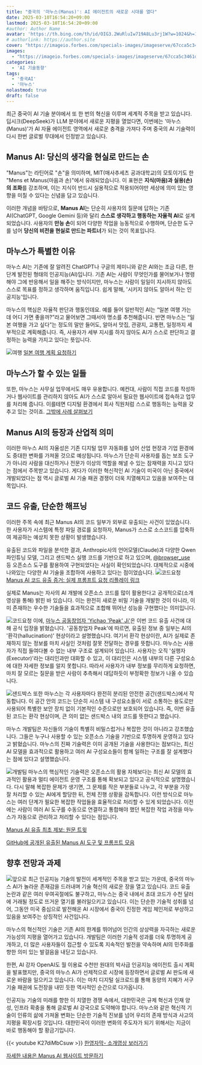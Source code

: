 ```yaml
---
title: "중국의 '마누스(Manus)': AI 에이전트의 새로운 시대를 열다"
date: 2025-03-10T16:54:20+09:00
lastmod: 2025-03-10T16:54:20+09:00
#author: Author Name
avatar: 'https://th.bing.com/th/id/OIG3.2WuRluIw719A8Lu3rj1W?w=1024&h=1024&rs=1&pid=ImgDetMain'
# authorlink: https://author.site
cover: "https://imageio.forbes.com/specials-images/imageserve/67cca5c3461df429b5111bfb/Manus-AI-s-introductory-video/960x0.jpg?format=jpg&width=1440"
images:
  - "https://imageio.forbes.com/specials-images/imageserve/67cca5c3461df429b5111bfb/Manus-AI-s-introductory-video/960x0.jpg?format=jpg&width=1440"
categories:
  - 'AI 기술동향'
tags:
  - '중국AI'
  - '마누스'
nolastmod: true
draft: false
---
```


최근 중국이 AI 기술 분야에서 또 한 번의 혁신을 이루며 세계적 주목을 받고 있습니다. 딥시크(DeepSeek)가 LLM 분야에서 새로운 지평을 열었다면, 이번에는 '마누스(Manus)'가 AI 자율 에이전트 영역에서 새로운 충격을 가져다 주며 중국의 AI 기술력이 다시 한번 글로벌 무대에서 인정받고 있습니다.

<!--more-->

## Manus AI: 당신의 생각을 현실로 만드는 손

"Manus"는 라틴어로 "손"을 의미하며, MIT(매사추세츠 공과대학교)의 모토이기도 한 "Mens et Manus(마음과 손)"에서 유래되었습니다. 
이 표현은 **지식(마음)과 실용(손)의 조화**를 강조하며, 이는 지식이 반드시 실용적으로 적용되어야만 세상에 의미 있는 영향을 미칠 수 있다는 신념을 담고 있습니다.

이러한 개념을 바탕으로, **Manus AI**는 단순히 사용자의 질문에 답하는 기존 AI(ChatGPT, Google Gemini 등)와 달리 **스스로 생각하고 행동하는 자율적 AI**로 설계되었습니다. 사용자의 **만능 손**이 되어 다양한 작업을 능동적으로 수행하며, 단순한 도구를 넘어 **당신의 비전을 현실로 만드는 파트너**가 되는 것이 목표입니다.


## 마누스가 특별한 이유

마누스 AI는 기존에 잘 알려진 ChatGPT나 구글의 제미니와 같은 AI와는 조금 다른, 한 단계 발전된 형태의 인공지능(AI)입니다. 기존 AI는 사람이 무엇인가를 물어보거나 명령해야 그에 반응해서 일을 해주는 방식이지만, 마누스는 사람이 일일이 지시하지 않아도 스스로 목표를 정하고 생각하며 움직입니다. 쉽게 말해, '시키지 않아도 알아서 하는 인공지능'입니다.

마누스의 핵심은 자율적 판단과 행동인데요. 예를 들어 일반적인 AI는 “일본 여행 가는데 어디 가면 좋을까?”라고 물어보면 그때서야 명소를 추천해줍니다. 반면 마누스는 “일본 여행을 가고 싶다”는 정도의 말만 들어도, 알아서 맛집, 관광지, 교통편, 일정까지 세부적으로 계획해줍니다. 즉, 사용자가 세부 지시를 하지 않아도 AI가 스스로 판단하고 결정하는 능력을 가지고 있다는 뜻입니다.


![여행](https://files.manuscdn.com/webapp/_next/static/media/img24.fad57c99.webp)
 [일본 여행 계획 요청하기](https://manus.im/share/brWKUSp51ItvVMBpcXNCZ1?replay=1)


## 마누스가 할 수 있는 일들

또한, 마누스는 사무실 업무에서도 매우 유용합니다. 예컨대, 사람이 직접 코드를 작성하거나 웹사이트를 관리하지 않아도 AI가 스스로 알아서 필요한 웹사이트에 접속하고 업무를 처리해 줍니다. 이를테면 디지털 환경에서 회사 직원처럼 스스로 행동하는 능력을 갖추고 있는 것이죠. [그밖에 사례 살펴보기](https://manus.im/usecases)

## Manus AI의 등장과 산업적 의미

이러한 마누스 AI의 자율성은 기존 디지털 업무 자동화를 넘어 산업 현장과 기업 환경에도 중대한 변화를 가져올 것으로 예상됩니다. 마누스가 단순히 사용자를 돕는 보조 도구가 아니라 사람을 대신하거나 전문가 이상의 역할을 해낼 수 있는 잠재력을 지니고 있다는 점에서 주목받고 있습니다. 게다가 이러한 혁신적인 AI 기술이 미국이 아닌 중국에서 개발되었다는 점 역시 글로벌 AI 기술 패권 경쟁이 더욱 치열해지고 있음을 보여주는 대목입니다.


## 코드 유출, 단순한 해프닝

이러한 주목 속에 최근 Manus AI의 코드 일부가 외부로 유출되는 사건이 있었습니다. 한 사용자가 시스템에 특정 파일 경로를 요청하자, Manus가 스스로 소스코드를 압축하여 제공하는 예상치 못한 상황이 발생했습니다.



유출된 코드와 파일을 분석한 결과, Anthropic사의 언어모델(Claude)과 다양한 Qwen 파인튜닝 모델, 그리고 샌드박스 실행 코드를 기반으로 하고 있으며, [@browser_use](https://github.com/browser-use/browser-use) 등 오픈소스 도구를 활용하여 구현되었다는 사실이 확인되었습니다. 대체적으로 시중에 나와있는 다양한 AI 기술을 조합하여 사용하고 있다는 점이었습니다.
![코드요청](/img/poster/1/manus-2.png)
[Manus AI 코드 유출 증거: 실제 프롬프트 요청 리플레이 링크](https://manus.im/share/lLR5uWIR5Im3k9FCktVu0k?replay=1)

실제로 Manus는 자사의 AI 개발에 오픈소스 코드를 많이 활용한다고 공개적으로(소개 영상을 통해) 밝힌 바 있습니다. 이는 완전히 새로운 비밀 기술을 개발한 것이 아니라, 이미 존재하는 우수한 기술들을 효과적으로 조합해 뛰어난 성능을 구현했다는 의미입니다.


![코드요청](/img/poster/1/manus-1.png)
이에, [마누스 공동창업자 'Yichao 'Peak' Ji'](https://x.com/peakji/status/1898994802194346408)은 이번 코드 유출 사건에 대해 공식 입장을 밝혔습니다. '공동창업자 Peak'에 따르면, 유출된 정보 중 일부는 AI의 '환각(hallucination)' 현상이라고 설명했습니다. 여기서 환각 현상이란, AI가 실제로 존재하지 않는 정보를 마치 사실인 것처럼 잘못 전달하는 경우를 뜻합니다. 마누스는 사용자가 직접 들여다볼 수 없는 내부 구조로 설계되어 있습니다. 사용자는 오직 '실행자(Executor)'라는 대리인과만 대화할 수 있고, 이 대리인은 시스템 내부의 다른 구성요소에 대한 자세한 정보를 알지 못합니다. 따라서 사용자가 내부 정보를 무리하게 요청하면, 마치 잘 모르는 질문을 받은 사람이 추측해서 대답하듯이 부정확한 정보가 나올 수 있습니다.


![샌드박스](https://images.unsplash.com/photo-1525298995976-d6c547e7f3f3?q=80&w=2670&auto=format&fit=crop&ixlib=rb-4.0.3&ixid=M3wxMjA3fDB8MHxwaG90by1wYWdlfHx8fGVufDB8fHx8fA%3D%3D)
또한 마누스는 각 사용자마다 완전히 분리된 안전한 공간(샌드박스)에서 작동합니다. 이 공간 안의 코드는 단순히 시스템 내 구성요소들이 서로 소통하는 용도로만 사용되어 특별한 보안 장치 없이 기본적인 수준으로만 보호되어 있습니다.
즉, 이번 유출된 코드는 환각 현상이며, 큰 의미 없는 샌드박스 내의 코드를 뜻한다고 했습니다.


마누스 개발팀은 자신들의 기술이 특별히 비밀스럽거나 복잡한 것이 아니라고 강조했습니다. 그들은 누구나 사용할 수 있는 오픈소스 기술을 기반으로 투명하게 운영하고 있다고 밝혔습니다. 마누스의 진짜 기술력은 이미 공개된 기술을 사용한다는 점보다는, 최신 AI 모델을 효과적으로 활용하고 여러 AI 구성요소들이 함께 일하는 구조를 잘 설계했다는 점에 있다고 설명했습니다. 

![개발팀](https://images.unsplash.com/photo-1629904853893-c2c8981a1dc5?q=80&w=1470&auto=format&fit=crop&ixlib=rb-4.0.3&ixid=M3wxMjA3fDB8MHxwaG90by1wYWdlfHx8fGVufDB8fHx8fA%3D%3D)
마누스의 핵심적인 기술력은 오픈소스의 활용 자체보다는 최신 AI 모델의 효과적인 활용과 멀티 에이전트 운영 구조를 통해 확보되고 있다고 공식적으로 설명했습니다. 다시 말해 복잡한 문제가 생기면, 그 문제를 작은 부분들로 나누고, 각 부분을 가장 잘 처리할 수 있는 AI에게 할당한 뒤, 전체 진행 상황을 감독합니다. 이런 방식으로 마누스는 여러 단계가 필요한 복잡한 작업들을 효율적으로 처리할 수 있게 되었습니다. 이전에는 사람이 여러 AI 도구를 수동으로 연결하고 통합해야 했던 복잡한 작업 과정을 마누스가 자동으로 관리하고 처리할 수 있다는 점입니다.

[Manus AI 유출 최초 제보: 원문 트윗](https://x.com/jianxliao/status/1898861051183349870)

[GitHub에 공개된 유출된 Manus AI 도구 및 프롬프트 모음](https://gist.github.com/jlia0/db0a9695b3ca7609c9b1a08dcbf872c9)



## 향후 전망과 과제

![앞으로](https://images.unsplash.com/photo-1546188994-07c34f6e5e1b?q=80&w=1471&auto=format&fit=crop&ixlib=rb-4.0.3&ixid=M3wxMjA3fDB8MHxwaG90by1wYWdlfHx8fGVufDB8fHx8fA%3D%3D)
최근 인공지능 기술의 발전이 세계적인 주목을 받고 있는 가운데, 중국의 마누스 AI가 놀라운 존재감을 드러내며 기술 혁신의 새로운 장을 열고 있습니다. 코드 유출 논란과 같은 여러 우여곡절에도 불구하고, 마누스는 중국 내에서 초대 코드가 수천 달러에 거래될 정도로 뜨거운 열기를 불러일으키고 있습니다. 이는 단순한 기술적 성취를 넘어, 그동안 미국 중심으로 발전해온 AI 시장에서 중국이 진정한 게임 체인저로 부상하고 있음을 보여주는 상징적인 사건입니다.

마누스의 혁신적인 기술은 기존 AI의 한계를 뛰어넘어 인간의 상상력을 자극하는 새로운 가능성의 지평을 열어가고 있습니다. 개발팀은 이러한 기술적 성과를 더욱 투명하게 공개하고, 더 많은 사용자들이 접근할 수 있도록 지속적인 발전을 약속하며 AI의 민주화를 향한 의미 있는 발걸음을 내딛고 있습니다.

한편, AI 강자 OpenAI도 월 이용료 수천만 원대의 박사급 인공지능 에이전트 출시 계획을 발표했지만, 중국의 마누스 AI가 선제적으로 시장에 등장하면서 글로벌 AI 판도에 새로운 바람을 일으키고 있습니다. 이는 마치 디지털 실크로드를 통해 동양의 지혜가 서구 기술 패권에 도전장을 내민 듯한 역사적인 순간으로 다가옵니다.

인공지능 기술의 미래를 향한 이 치열한 경쟁 속에서, 대한민국은 규제 혁신과 인재 양성, 인프라 확충을 통해 글로벌 AI 강국으로 도약해야 합니다. 마누스와 같은 혁신적 기술이 인류의 삶에 가져올 변화는 단순한 기술적 진보를 넘어 우리의 존재 방식과 사고의 지평을 확장시킬 것입니다. 대한민국이 이러한 변화의 주도자가 되기 위해서는 지금이 바로 행동해야 할 황금기입니다.

{{< youtube K27diMbCsuw >}}
[한영자막- 소개영상 보러가기](https://www.youtube.com/watch?v=0aA_XDnlvFA)

[자세한 내용은 Manus AI 웹사이트 방문하기](https://manus.im)


